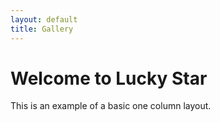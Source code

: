 ```yaml
---
layout: default
title: Gallery
---
```


<h1>Welcome to Lucky Star</h1>
<p>This is an example of a basic one column layout.</p>